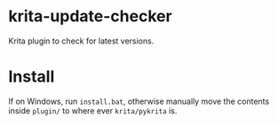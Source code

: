 # krita-update-checker
Krita plugin to check for latest versions.

# Install

If on Windows, run `install.bat`, otherwise manually move the contents inside `plugin/` to where ever `krita/pykrita` is.

